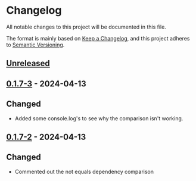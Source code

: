 # Changelog

All notable changes to this project will be documented in this file.

The format is mainly based on [Keep a Changelog](https://keepachangelog.com/en/1.0.0/),
and this project adheres to [Semantic Versioning](https://semver.org/spec/v2.0.0.html).

## [Unreleased]

## [0.1.7-3] - 2024-04-13

## Changed

- Added some console.log's to see why the comparison isn't working.

## [0.1.7-2] - 2024-04-13

## Changed

- Commented out the not equals dependency comparison

[unreleased]: https://github.com/Beehive-Software-Consultants/beesoft-common/compare/v0.1.7-3...develop
[0.1.7-3]: https://github.com/Beehive-Software-Consultants/beesoft-common/releases/tag/v0.1.7-3
[0.1.7-2]: https://github.com/Beehive-Software-Consultants/beesoft-common/releases/tag/v0.1.7-2
